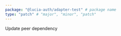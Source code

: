 ```yaml
---
package: "@lucia-auth/adapter-test" # package name
type: "patch" # "major", "minor", "patch"
---
```


Update peer dependency